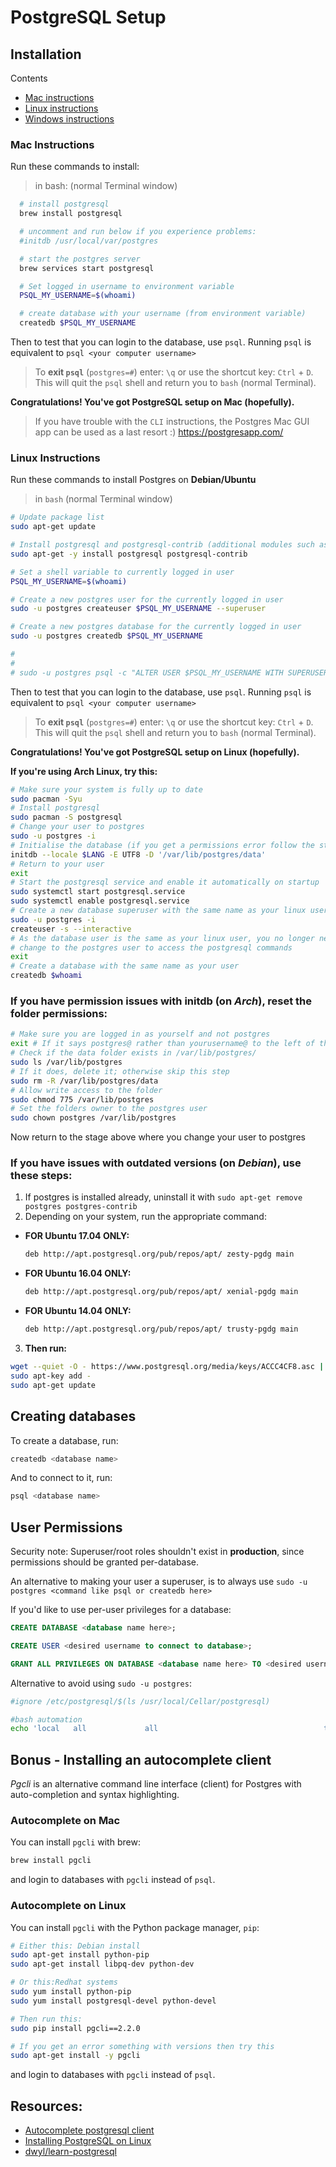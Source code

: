 # PostgreSQL Setup

## Installation
Contents
- [Mac instructions](#mac-instructions)
- [Linux instructions](#linux-instructions)
- [Windows instructions](./installation/windows.md)

### Mac Instructions
Run these commands to install:

> in bash: (normal Terminal window)

```bash
  # install postgresql
  brew install postgresql

  # uncomment and run below if you experience problems:
  #initdb /usr/local/var/postgres

  # start the postgres server
  brew services start postgresql

  # Set logged in username to environment variable
  PSQL_MY_USERNAME=$(whoami)

  # create database with your username (from environment variable)
  createdb $PSQL_MY_USERNAME
```

Then to test that you can login to the database, use `psql`.
Running `psql` is equivalent to `psql <your computer username>`

> To **exit `psql`** (`postgres=#`) enter: `\q` or use the shortcut key: `Ctrl` + `D`. This will quit the `psql` shell and return you to `bash` (normal Terminal).

**Congratulations! You've got PostgreSQL setup on Mac (hopefully).**


> If you have trouble with the `CLI` instructions, the Postgres Mac GUI app can be used as a last resort :)
> https://postgresapp.com/

### Linux Instructions
Run these commands to install Postgres on **Debian/Ubuntu**

> in `bash` (normal Terminal window)

```bash
# Update package list
sudo apt-get update

# Install postgresql and postgresql-contrib (additional modules such as UUID)
sudo apt-get -y install postgresql postgresql-contrib

# Set a shell variable to currently logged in user
PSQL_MY_USERNAME=$(whoami)

# Create a new postgres user for the currently logged in user
sudo -u postgres createuser $PSQL_MY_USERNAME --superuser

# Create a new postgres database for the currently logged in user
sudo -u postgres createdb $PSQL_MY_USERNAME

#
#
# sudo -u postgres psql -c "ALTER USER $PSQL_MY_USERNAME WITH SUPERUSER"
```

Then to test that you can login to the database, use `psql`.
Running `psql` is equivalent to `psql <your computer username>`

> To **exit `psql`** (`postgres=#`) enter: `\q` or use the shortcut key: `Ctrl` + `D`. This will quit the `psql` shell and return you to `bash` (normal Terminal).

**Congratulations! You've got PostgreSQL setup on Linux (hopefully).**

**If you're using Arch Linux, try this:**

```sh
# Make sure your system is fully up to date
sudo pacman -Syu
# Install postgresql
sudo pacman -S postgresql
# Change your user to postgres
sudo -u postgres -i
# Initialise the database (if you get a permissions error follow the steps below)
initdb --locale $LANG -E UTF8 -D '/var/lib/postgres/data'
# Return to your user
exit
# Start the postgresql service and enable it automatically on startup
sudo systemctl start postgresql.service
sudo systemctl enable postgresql.service
# Create a new database superuser with the same name as your linux user
sudo -u postgres -i
createuser -s --interactive
# As the database user is the same as your linux user, you no longer need to
# change to the postgres user to access the postgresql commands
exit
# Create a database with the same name as your user
createdb $whoami
```


### If you have permission issues with **initdb** (on *Arch*), reset the folder permissions:

```sh
# Make sure you are logged in as yourself and not postgres
exit # If it says postgres@ rather than yourusername@ to the left of the cursor
# Check if the data folder exists in /var/lib/postgres/
sudo ls /var/lib/postgres
# If it does, delete it; otherwise skip this step
sudo rm -R /var/lib/postgres/data
# Allow write access to the folder
sudo chmod 775 /var/lib/postgres
# Set the folders owner to the postgres user
sudo chown postgres /var/lib/postgres
```

Now return to the stage above where you change your user to postgres

### If you have issues with outdated versions (on *Debian*), use these steps:
1. If postgres is installed already, uninstall it with `sudo apt-get remove postgres postgres-contrib`
2. Depending on your system, run the appropriate command:

  - **FOR Ubuntu 17.04 ONLY:**
    ```sh
    deb http://apt.postgresql.org/pub/repos/apt/ zesty-pgdg main
    ```

  - **FOR Ubuntu 16.04 ONLY:**
    ```sh
    deb http://apt.postgresql.org/pub/repos/apt/ xenial-pgdg main
    ```

  - **FOR Ubuntu 14.04 ONLY:**
    ```sh
    deb http://apt.postgresql.org/pub/repos/apt/ trusty-pgdg main
    ```

3. **Then run:**
  ```sh
  wget --quiet -O - https://www.postgresql.org/media/keys/ACCC4CF8.asc | \
  sudo apt-key add -
  sudo apt-get update
  ```




## Creating databases
To create a database, run:
```sh
createdb <database name>
```

And to connect to it, run:
```sh
psql <database name>
```

## User Permissions

Security note: Superuser/root roles shouldn't exist in **production**, since permissions should be granted per-database.

An alternative to making your user a superuser, is to always use `sudo -u postgres <command like psql or createdb here>`


If you'd like to use per-user privileges for a database:

```sql
CREATE DATABASE <database name here>;

CREATE USER <desired username to connect to database>;

GRANT ALL PRIVILEGES ON DATABASE <database name here> TO <desired username entered previously>;
```

Alternative to avoid using `sudo -u postgres`:
```bash
#ignore /etc/postgresql/$(ls /usr/local/Cellar/postgresql)

#bash automation
echo 'local   all             all                                     trust' >> $(psql -t -d postgres -c $'SHOW hba_file;')
```

## Bonus - Installing an autocomplete client
*Pgcli* is an alternative command line interface (client) for Postgres with auto-completion and syntax highlighting.

### Autocomplete on Mac
You can install `pgcli` with brew:
```bash
brew install pgcli
```
and login to databases with `pgcli` instead of `psql`.

### Autocomplete on Linux
You can install `pgcli` with the Python package manager, `pip`:
```bash
# Either this: Debian install
sudo apt-get install python-pip
sudo apt-get install libpq-dev python-dev

# Or this:Redhat systems
sudo yum install python-pip
sudo yum install postgresql-devel python-devel

# Then run this:
sudo pip install pgcli==2.2.0

# If you get an error something with versions then try this
sudo apt-get install -y pgcli 
```
and login to databases with `pgcli` instead of `psql`.


## Resources:
- [Autocomplete postgresql client](https://github.com/dbcli/pgcli)
- [Installing PostgreSQL on Linux](https://www.digitalocean.com/community/tutorials/how-to-install-and-use-postgresql-on-ubuntu-16-04)
- [dwyl/learn-postgresql](https://github.com/dwyl/learn-postgresql)
